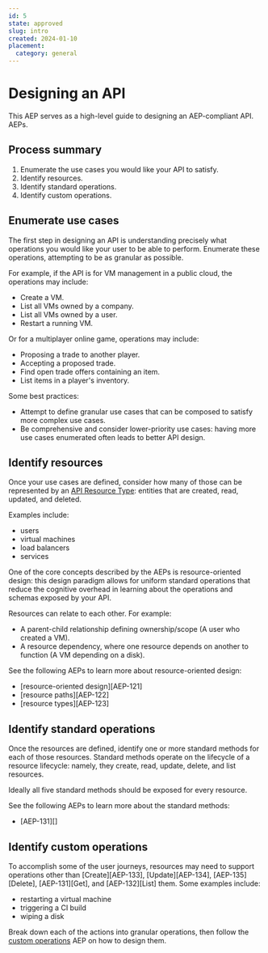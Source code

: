 ```yaml
---
id: 5
state: approved
slug: intro
created: 2024-01-10
placement:
  category: general
---
```

# Designing an API

This AEP serves as a high-level guide to designing an AEP-compliant API. AEPs.

## Process summary

1. Enumerate the use cases you would like your API to satisfy.
1. Identify resources.
1. Identify standard operations.
1. Identify custom operations.

## Enumerate use cases

The first step in designing an API is understanding precisely what operations
you would like your user to be able to perform. Enumerate these operations,
attempting to be as granular as possible.

For example, if the API is for VM management in a public cloud, the operations
may include:

- Create a VM.
- List all VMs owned by a company.
- List all VMs owned by a user.
- Restart a running VM.

Or for a multiplayer online game, operations may include:

- Proposing a trade to another player.
- Accepting a proposed trade.
- Find open trade offers containing an item.
- List items in a player's inventory.

Some best practices:

- Attempt to define granular use cases that can be composed to satisfy more
  complex use cases.
- Be comprehensive and consider lower-priority use cases: having more use cases
  enumerated often leads to better API design.

## Identify resources

Once your use cases are defined, consider how many of those can be represented
by an [API Resource Type][]: entities that are created, read, updated, and
deleted.

Examples include:

- users
- virtual machines
- load balancers
- services

One of the core concepts described by the AEPs is resource-oriented design:
this design paradigm allows for uniform standard operations that reduce the
cognitive overhead in learning about the operations and schemas exposed by your
API.

Resources can relate to each other. For example:

- A parent-child relationship defining ownership/scope (A user who created a
  VM).
- A resource dependency, where one resource depends on another to function (A
  VM depending on a disk).

See the following AEPs to learn more about resource-oriented design:

- [resource-oriented design][AEP-121]
- [resource paths][AEP-122]
- [resource types][AEP-123]

## Identify standard operations

Once the resources are defined, identify one or more standard methods for each
of those resources. Standard methods operate on the lifecycle of a resource
lifecycle: namely, they create, read, update, delete, and list resources.

Ideally all five standard methods should be exposed for every resource.

See the following AEPs to learn more about the standard methods:

- [AEP-131][]

## Identify custom operations

To accomplish some of the user journeys, resources may need to support
operations other than [Create][AEP-133], [Update][AEP-134], [AEP-135][Delete],
[AEP-131][Get], and [AEP-132][List] them. Some examples include:

- restarting a virtual machine
- triggering a CI build
- wiping a disk

Break down each of the actions into granular operations, then follow the
[custom operations][] AEP on how to design them.

[API Resource Type]: /3#api-resource-type
[custom operations]: /136
